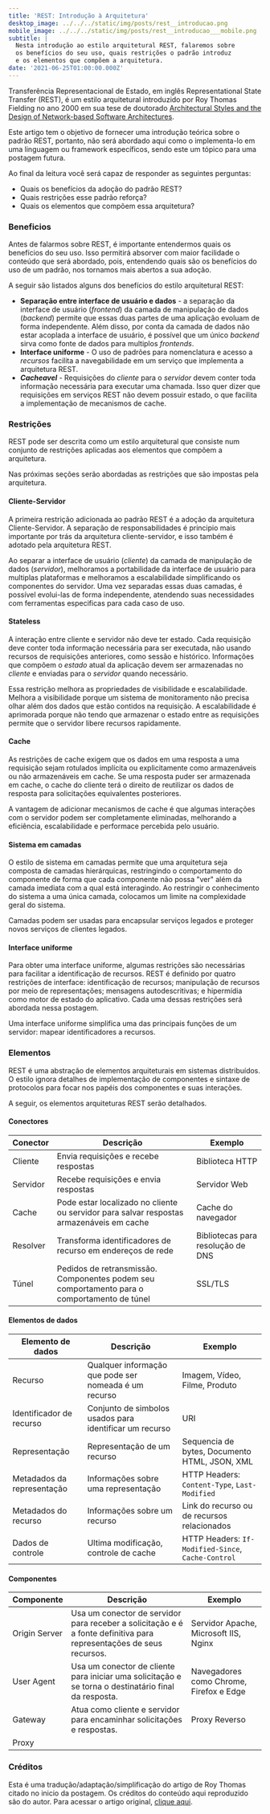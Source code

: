 ```yaml
---
title: 'REST: Introdução à Arquitetura'
desktop_image: ../../../static/img/posts/rest__introducao.png
mobile_image: ../../../static/img/posts/rest__introducao___mobile.png
subtitle: |
  Nesta introdução ao estilo arquitetural REST, falaremos sobre
  os benefícios do seu uso, quais restrições o padrão introduz
  e os elementos que compõem a arquitetura.
date: '2021-06-25T01:00:00.000Z'
---
```

Transferência Representacional de Estado, em inglês Representational State Transfer (REST),
é um estilo arquitetural introduzido por Roy Thomas Fielding no ano 2000 em sua tese de doutorado
[Architectural Styles and the Design of Network-based Software Architectures](https://www.ics.uci.edu/~fielding/pubs/dissertation/top.htm).

Este artigo tem o objetivo de fornecer uma introdução teórica sobre o padrão REST,
portanto, não será abordado aqui como o implementa-lo em uma linguagem ou framework específicos,
sendo este um tópico para uma postagem futura.

Ao final da leitura você será capaz de responder as seguintes perguntas:

  - Quais os benefícios da adoção do padrão REST?
  - Quais restrições esse padrão reforça?
  - Quais os elementos que compõem essa arquitetura?


### Beneficios

Antes de falarmos sobre REST, é importante entendermos quais os benefícios do seu uso.
Isso permitirá absorver com maior facilidade o conteúdo que será abordado, pois, entendendo
quais são os benefícios do uso de um padrão, nos tornamos mais abertos a sua adoção.

A seguir são listados alguns dos benefícios do estilo arquitetural REST:

  - **Separação entre interface de usuário e dados** - a separação da interface de usuário (*frontend*) da
  camada de manipulação de dados (*backend*) permite que essas duas partes de uma aplicação evoluam de forma
  independente. Além disso, por conta da camada de dados não estar acoplada a interface de usuário, é possível que
  um único *backend* sirva como fonte de dados para multiplos *frontends*.
  - **Interface uniforme** - O uso de padrões para nomenclatura e acesso a *recursos* facilita a navegabilidade em
  um serviço que implementa a arquitetura REST. 
  - **_Cacheavel_** - Requisições do *cliente* para o *servidor* devem conter toda informação necessária para executar
  uma chamada. Isso quer dizer que requisições em serviços REST não devem possuir estado, o que facilita a 
  implementação de mecanismos de cache.


### Restrições

REST pode ser descrita como um estilo arquitetural que consiste num conjunto
de restrições aplicadas aos elementos que compõem a arquitetura.

Nas próximas seções serão abordadas as restrições que são impostas pela arquitetura.


#### Cliente-Servidor

A primeira restrição adicionada ao padrão REST é a adoção da arquitetura Cliente-Servidor.
A separação de responsabilidades é principio mais importante por trás da arquitetura cliente-servidor,
e isso também é adotado pela arquitetura REST. 

Ao separar a interface de usuário (*cliente*) da camada de manipulação de dados (*servidor*),
melhoramos a portabilidade da interface de usuário para multiplas plataformas e melhoramos a
escalabilidade simplificando os componentes do servidor. Uma vez separadas essas duas camadas,
é possível evolui-las de forma independente, atendendo suas necessidades com ferramentas
especificas para cada caso de uso.


#### Stateless

A interação entre cliente e servidor não deve ter estado. Cada requisição deve conter toda informação necessária
para ser executada, não usando recursos de requisições anteriores, como sessão e histórico. Informações que compõem
o *estado* atual da aplicação devem ser armazenadas no *cliente* e enviadas para o *servidor* quando necessário.

Essa restrição melhora as propriedades de visibilidade e escalabilidade. Melhora a visibilidade
porque um sistema de monitoramento não precisa olhar além dos dados que estão contidos na requisição.
A escalabilidade é aprimorada porque não tendo que armazenar o estado entre as requisições permite
que o servidor libere recursos rapidamente.


#### Cache

As restrições de cache exigem que os dados em uma resposta a uma requisição sejam rotulados implícita
ou explicitamente como armazenáveis ou não armazenáveis em cache. Se uma resposta puder ser armazenada em cache,
o cache do cliente terá o direito de reutilizar os dados de resposta para solicitações equivalentes posteriores.

A vantagem de adicionar mecanismos de cache é que algumas interações com o servidor podem ser completamente eliminadas,
melhorando a eficiência, escalabilidade e performace percebida pelo usuário.


#### Sistema em camadas

O estilo de sistema em camadas permite que uma arquitetura seja composta de camadas hierárquicas,
restringindo o comportamento do componente de forma que cada componente não possa "ver" além da
camada imediata com a qual está interagindo. Ao restringir o conhecimento do sistema a uma única camada,
colocamos um limite na complexidade geral do sistema.

Camadas podem ser usadas para encapsular serviços legados e proteger novos serviços de clientes legados.


#### Interface uniforme

Para obter uma interface uniforme, algumas restrições são necessárias para facilitar a identificação de recursos.
REST é definido por quatro restrições de interface: identificação de recursos; manipulação de recursos por meio de
representações; mensagens autodescritivas; e hipermídia como motor de estado do aplicativo. Cada uma dessas restrições
será abordada nessa postagem.

Uma interface uniforme simplifica uma das principais funções de um servidor: mapear identificadores a recursos.


### Elementos

REST é uma abstração de elementos arquiteturais em sistemas distribuídos. O estilo
ignora detalhes de implementação de componentes e sintaxe de protocolos para focar nos papéis
dos componentes e suas interações.

A seguir, os elementos arquiteturas REST serão detalhados.


#### Conectores

| Conector        | Descrição                                                                                   | Exemplo                           |
|-----------------|---------------------------------------------------------------------------------------------|-----------------------------------|
| Cliente         | Envia requisições e recebe respostas                                                        | Biblioteca HTTP                   |
| Servidor        | Recebe requisições e envia respostas                                                        | Servidor Web                      |
| Cache           | Pode estar localizado no cliente ou servidor para salvar respostas armazenáveis em cache    | Cache do navegador                |
| Resolver        | Transforma identificadores de recurso em endereços de rede                                  | Bibliotecas para resolução de DNS |
| Túnel           | Pedidos de retransmissão. Componentes podem seu comportamento para o comportamento de túnel | SSL/TLS                           |


#### Elementos de dados

| Elemento de dados          | Descrição                                                    | Exemplo                                            |
|----------------------------|--------------------------------------------------------------|----------------------------------------------------|
| Recurso                    | Qualquer informação que pode ser nomeada é um recurso        | Imagem, Vídeo, Filme, Produto                      |
| Identificador de recurso   | Conjunto de simbolos usados para identificar um recurso      | URI                                                |
| Representação              | Representação de um recurso                                  | Sequencia de bytes, Documento HTML, JSON, XML      |
| Metadados da representação | Informações sobre uma representação                          | HTTP Headers: `Content-Type`, `Last-Modified`      |
| Metadados do recurso       | Informações sobre um recurso                                 | Link do recurso ou de recursos relacionados        |
| Dados de controle          | Ultima modificação, controle de cache                        | HTTP Headers: `If-Modified-Since`, `Cache-Control` |

#### Componentes

| Componente                 | Descrição                                                                                                           | Exemplo                                            |
|----------------------------|---------------------------------------------------------------------------------------------------------------------|----------------------------------------------------|
| Origin Server              | Usa um conector de servidor para receber a solicitação e é a fonte definitiva para representações de seus recursos. | Servidor Apache, Microsoft IIS, Nginx              |
| User Agent                 | Usa um conector de cliente para iniciar uma solicitação e se torna o destinatário final da resposta.                | Navegadores como Chrome, Firefox e Edge            |
| Gateway                    | Atua como cliente e servidor para encaminhar solicitações e respostas.                                              | Proxy Reverso                                      |
| Proxy                      |                                                                                                                     |                                                    |


### Créditos 

Esta é uma tradução/adaptação/simplificação do artigo de Roy Thomas citado no inicio da postagem.
Os créditos do conteúdo aqui reproduzido são do autor. Para acessar o artigo original,
[clique aqui](https://www.ics.uci.edu/~fielding/pubs/dissertation/rest_arch_style.htm#sec_5_2).
